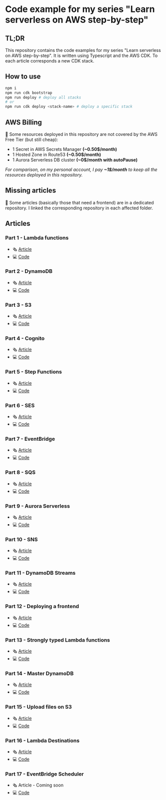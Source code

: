 # Code example for my series "Learn serverless on AWS step-by-step"

## TL;DR

This repository contains the code examples for my series "Learn serverless on AWS step-by-step".
It is written using Typescript and the AWS CDK. To each article corresponds a new CDK stack.

## How to use

```bash
npm i
npm run cdk bootstrap
npm run deploy # deploy all stacks
# or
npm run cdk deploy <stack-name> # deploy a specific stack
```

## AWS Billing

🚨 Some resources deployed in this repository are not covered by the AWS Free Tier (but still cheap):

- 1 Secret in AWS Secrets Manager **(~0.50$/month)**
- 1 Hosted Zone in Route53 **(~0.50$/month)**
- 1 Aurora Serverless DB cluster **(~0$/month with autoPause)**

_For comparison, on my personal account, I pay **~1$/month** to keep all the resources deployed in this repository._

## Missing articles

🚨 Some articles (basically those that need a frontend) are in a dedicated repository. I linked the corresponding repository in each affected folder.

## Articles

### Part 1 - Lambda functions

- 🗞 [Article](https://dev.to/slsbytheodo/dont-miss-on-the-cloud-revolution-learn-serverless-on-aws-the-right-way-1kac)
- 💻 [Code](./lib/01-Lambda/stack.ts)

### Part 2 - DynamoDB

- 🗞 [Article](https://dev.to/slsbytheodo/learn-serverless-on-aws-step-by-step-databases-kkg)
- 💻 [Code](./lib/02-DynamoDB/stack.ts)

### Part 3 - S3

- 🗞 [Article](https://dev.to/slsbytheodo/learn-serverless-on-aws-step-by-step-file-storage-10f7)
- 💻 [Code](./lib/03-S3/stack.ts)

### Part 4 - Cognito

- 🗞 [Article](https://dev.to/slsbytheodo/learn-serverless-on-aws-authentication-with-cognito-19bo)
- 💻 [Code](./lib/04-Cognito/stack.ts)

### Part 5 - Step Functions

- 🗞 [Article](https://dev.to/slsbytheodo/learn-serverless-on-aws-step-by-step-step-functions-4m7c)
- 💻 [Code](./lib/05-StepFunctions/stack.ts)

### Part 6 - SES

- 🗞 [Article](https://dev.to/slsbytheodo/learn-serverless-on-aws-step-by-step-emails-49hp)
- 💻 [Code](./lib/06-SES/stack.ts)

### Part 7 - EventBridge

- 🗞 [Article](https://dev.to/slsbytheodo/learn-serverless-on-aws-step-by-step-eventbridge-27aa)
- 💻 [Code](./lib/07-EventBridge/stack.ts)

### Part 8 - SQS

- 🗞 [Article](https://dev.to/slsbytheodo/learn-serverless-on-aws-step-by-step-sqs-26c8)
- 💻 [Code](./lib/08-SQS/stack.ts)

### Part 9 - Aurora Serverless

- 🗞 [Article](https://dev.to/slsbytheodo/learn-serverless-on-aws-step-by-step-sql-with-aurora-5hn1)
- 💻 [Code](./lib/09-Aurora/stack.ts)

### Part 10 - SNS

- 🗞 [Article](https://dev.to/slsbytheodo/learn-serverless-on-aws-step-by-step-sns-2b46)
- 💻 [Code](./lib/10-SNS/stack.ts)

### Part 11 - DynamoDB Streams

- 🗞 [Article](https://dev.to/slsbytheodo/learn-serverless-on-aws-step-by-step-dynamodb-streams-21g5)
- 💻 [Code](./lib/11-DynamoDBStreams/stack.ts)

### Part 12 - Deploying a frontend

- 🗞 [Article](https://dev.to/slsbytheodo/learn-serverless-on-aws-step-by-step-deploy-a-frontend-31a6)
- 💻 [Code](./lib/12-Frontend/README.md)

### Part 13 - Strongly typed Lambda functions

- 🗞 [Article](https://dev.to/slsbytheodo/learn-serverless-on-aws-step-by-step-strong-types-213i)
- 💻 [Code](./lib/13-LambdaTypes/README.md)

### Part 14 - Master DynamoDB

- 🗞 [Article](https://dev.to/slsbytheodo/learn-serverless-on-aws-step-by-step-master-dynamodb-3cki)
- 💻 [Code](./lib/14-MasterDynamoDB/stack.ts)

### Part 15 - Upload files on S3

- 🗞 [Article](https://dev.to/slsbytheodo/learn-serverless-on-aws-step-by-step-upload-files-on-s3-50d4)
- 💻 [Code](./lib/15-UploadS3/README.md)

### Part 16 - Lambda Destinations

- 🗞 [Article](https://dev.to/slsbytheodo/learn-serverless-on-aws-step-by-step-lambda-destinations-f5b)
- 💻 [Code](./lib/16-LambdaDestinations/stack.ts)

### Part 17 - EventBridge Scheduler

- 🗞 Article - Coming soon
- 💻 [Code](./lib/17-EventBridgeScheduler/stack.ts)
